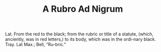 ---
title: A Rubro Ad Nigrum
letter: A
permalink: "/definitions/a-rubro-ad-nigrum.html"
body: Lat. From the red to the black; from the rubric or title of a statute, (which,
  anciently, was in red letters,) to its body, which was in the ordi-nary black. Tray.
  Lat Max.; Bell, “Ru-bric.”
published_at: '2018-07-07'
source: Black's Law Dictionary
layout: post
---